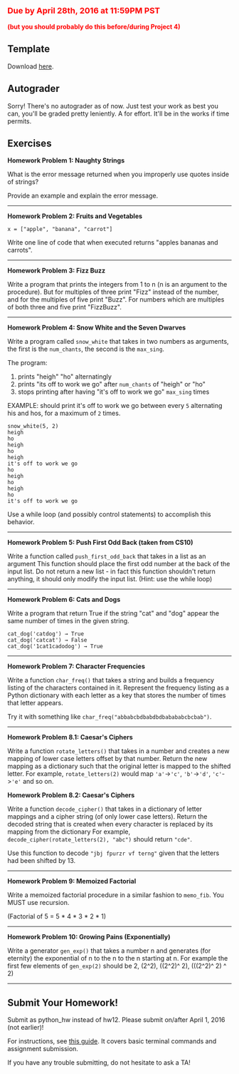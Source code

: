  
<style>
    .rules {
        font-size: 18px;
        font-weight: bold;
        color: red;
    }
</style>
<style>
    .rulesub {
        font-size: 14px;
        font-weight: bold;
        color: red;
    }
</style>
<div class = "rules">Due by April 28th, 2016 at 11:59PM PST </div><br>
<div class = "rulesub">(but you should probably do this before/during Project 4) </div>

## Template

Download [here](https://drive.google.com/open?id=0Bx-YJoc_dDDGQjhHSnNlRDNkaTg).

## Autograder

Sorry! There's no autograder as of now. Just test your work as best you can, you'll be graded pretty leniently. A for effort. It'll be in the works if time permits.

## Exercises

**Homework Problem 1: Naughty Strings**

What is the error message returned when you improperly use quotes inside of strings?

Provide an example and explain the error message.

*****

**Homework Problem 2: Fruits and Vegetables**

```x = ["apple", "banana", "carrot"]```

Write one line of code that when executed returns "apples bananas and carrots". 

*****

**Homework Problem 3: Fizz Buzz**

Write a program that prints the integers from 1 to n (n is an argument to the procedure).
But for multiples of three print "Fizz" instead of the number, and for the multiples of five print "Buzz". 
For numbers which are multiples of both three and five print "FizzBuzz".

*****

**Homework Problem 4: Snow White and the Seven Dwarves**

Write a program called ```snow_white``` that takes in two numbers as arguments, the first is the ```num_chants```, the second is the ```max_sing```.

The program:
1. prints "heigh" "ho" alternatingly
2. prints "its off to work we go" after ```num_chants``` of "heigh" or "ho"
3. stops printing after having "it's off to work we go" ```max_sing``` times

EXAMPLE: should print it's off to work we go between every ```5``` alternating his and hos, for a maximum of ```2``` times.

    snow_white(5, 2)
    heigh
    ho
    heigh
    ho
    heigh
    it's off to work we go
    ho
    heigh
    ho
    heigh
    ho
    it's off to work we go

Use a while loop (and possibly control statements) to accomplish this behavior.

*****

**Homework Problem 5: Push First Odd Back (taken from CS10)**

Write a function called ```push_first_odd_back``` that takes in a list as an argument
This function should place the first odd number at the back of the input list. 
Do not return a new list - in fact this function shouldn't return anything, 
it should only modify the input list. (Hint: use the while loop)

*****

**Homework Problem 6: Cats and Dogs**

Write a program that return True if the string "cat" and "dog" appear the same number of times in the given string. 

    cat_dog('catdog') → True
    cat_dog('catcat') → False
    cat_dog('1cat1cadodog') → True

*****

**Homework Problem 7: Character Frequencies**

Write a function ```char_freq()``` that takes a string and builds a frequency listing of the characters contained in it. 
Represent the frequency listing as a Python dictionary with each letter as a key that stores the number of times that letter appears.

Try it with something like ```char_freq("abbabcbdbabdbdbabababcbcbab")```.

*****

**Homework Problem 8.1: Caesar's Ciphers**

Write a function ```rotate_letters()``` that takes in a number and creates a new mapping of lower case letters offset by that number.
Return the new mapping as a dictionary such that the original letter is mapped to the shifted letter.
For example, ```rotate_letters(2)``` would map ```'a'```->```'c'```, ```'b'```->```'d'```, ```'c'```->```'e'``` and so on.


**Homework Problem 8.2: Caesar's Ciphers**

Write a function ```decode_cipher()``` that takes in a dictionary of letter mappings and a cipher string (of only lower case letters).
Return the decoded string that is created when every character is replaced by its mapping from the dictionary
For example, ```decode_cipher(rotate_letters(2), "abc")``` should return ```"cde"```.

Use this function to decode ```"jbj fpurzr vf terng"``` given that the letters had been shifted by 13.

*****

**Homework Problem 9: Memoized Factorial**

Write a memoized factorial procedure in a similar fashion to ```memo_fib```. You MUST use recursion.

(Factorial of 5 = 5 * 4 * 3 * 2 * 1)

*****

**Homework Problem 10: Growing Pains (Exponentially)**

Write a generator ```gen_exp()``` that takes a number n and generates (for eternity) the exponential of n to the n to the n starting at n.
For example the first few elements of ```gen_exp(2)``` should be 2, (2^2), ((2^2)^ 2), (((2^2)^ 2) ^ 2)

*****

## Submit Your Homework!

Submit as python_hw instead of hw12. Please submit on/after April 1, 2016 (not earlier)!

For instructions, see [this guide](../submit.html). It covers basic terminal commands and assignment submission.

If you have any trouble submitting, do not hesitate to ask a TA!
